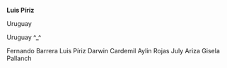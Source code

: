 **Luis Píriz**

Uruguay

Uruguay ^_^

Fernando Barrera
Luis Píriz
Darwin Cardemil
Aylin Rojas
July Ariza
Gisela Pallanch